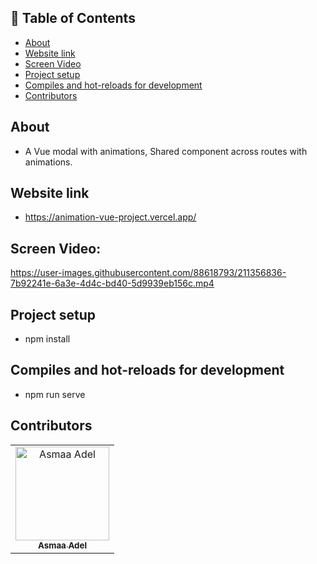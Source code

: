 ## 📝 Table of Contents

- [About <a name = "about"></a>](#about-)
- [Website link <a name = "link"></a>](#website-link-)
- [Screen Video <a name = "screen-shots"></a>](#screen-shots-)
- [Project setup <a name = "Project-setup"></a>](#project-setup-)
- [Compiles and hot-reloads for development <a name = "Compiles-and-hot-reloads-for-development"></a>](#compiles-and-hot-reloads-for-development-)
- [Contributors <a name = "Contributors"></a>](#contributors-)

## About <a name = "about"></a>
- A Vue modal with animations, Shared component across routes with animations.

## Website link <a name = "link"></a>
- https://animation-vue-project.vercel.app/

## Screen Video: <a name = "screen-shots"></a>

https://user-images.githubusercontent.com/88618793/211356836-7b92241e-6a3e-4d4c-bd40-5d9939eb156c.mp4


## Project setup <a name = "Project-setup"></a>
- npm install

## Compiles and hot-reloads for development <a name = "Compiles-and-hot-reloads-for-development"></a>
- npm run serve

## Contributors <a name = "Contributors"></a>

<table>
  <tr>
    <td align="center">
    <a href="https://github.com/asmaaadel0" target="_black">
    <img src="https://avatars.githubusercontent.com/u/88618793?s=400&u=886a14dc5ef5c205a8e51942efe9665ed8fd4717&v=4" width="150px;" alt="Asmaa Adel"/>
    <br />
    <sub><b>Asmaa Adel</b></sub></a>
    
  </tr>
 </table>

